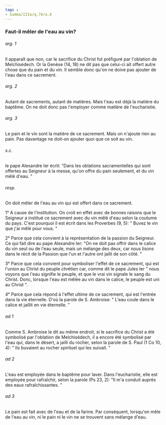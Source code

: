 ```yaml
---
tags : 
- Summa/IIIa/q.74/a.6
---
```


### Faut-il mêler de l'eau au vin?

###### arg. 1
Il apparaît que non, car le sacrifice du Christ fut préfiguré par l'oblation de Melchisédech. Or la Genèse (14, 18) ne dit pas que celui-ci ait offert autre chose que du pain et du vin. Il semble donc qu'on ne doive pas ajouter de l'eau dans ce sacrement. 

###### arg. 2
Autant de sacrements, autant de matières. Mais l'eau est déjà la matière du baptême. On ne doit donc pas l'employer comme matière de l'eucharistie. 

###### arg. 3
Le pain et le vin sont la matière de ce sacrement. Mais on n'ajoute rien au pain. Pas davantage ne doit-on ajouter quoi que ce soit au vin. 

###### s.c.
le pape Alexandre Ier écrit: "Dans les oblations sacramentelles qui sont offertes au Seigneur à la messe, qu'on offre du pain seulement, et du vin mêlé d'eau. " 

###### resp.
On doit mêler de l'eau au vin qui est offert dans ce sacrement. 

1° A cause de l'institution. On croit en effet avec de bonnes raisons que le Seigneur a institué ce sacrement avec du vin mêlé d'eau selon la coutume du pays. C'est pourquoi il est écrit dans les Proverbes (9, 5): " Buvez le vin que j'ai mêlé pour vous. " 

2° Parce que cela convient à la représentation de la passion du Seigneur. Ce qui fait dire au pape Alexandre Ier: "On ne doit pas offrir dans le calice du vin seul ou de l'eau seule, mais un mélange des deux, car nous lisons dans le récit de la Passion que l'un et l'autre ont jailli de son côté. " 

3° Parce que cela convient pour symboliser l'effet de ce sacrement, qui est l'union au Christ du peuple chrétien car, comme dit le pape Jules Ier " nous voyons que l'eau signifie le peuple, et que le vrai vin signale le sang du Christ. Donc, lorsque l'eau est mêlée au vin dans le calice, le peuple est uni au Christ ". 

4° Parce que cela répond à l'effet ultime de ce sacrement, qui est l'entrée dans la vie éternelle. D'où la parole de S. Ambroise: " L'eau coule dans le calice et jaillit en vie éternelle. " 

###### ad 1
Comme S. Ambroise le dit au même endroit, si le sacrifice du Christ a été symbolisé par l'oblation de Melchisédech, il a encore été symbolisé par l'eau qui, dans le désert, a jailli du rocher, selon la parole de S. Paul (1 Co 10, 4): " Ils buvaient au rocher spirituel qui les suivait. " 

###### ad 2
L'eau est employée dans le baptême pour laver. Dans l'eucharistie, elle est employée pour rafraîchir, selon la parole (Ps 23, 2): "Il m'a conduit auprès des eaux rafraîchissantes. " 

###### ad 3
Le pain est fait avec de l'eau et de la farine. Par conséquent, lorsqu'on mêle de l'eau au vin, ni le pain ni le vin ne se trouvent sans mélange d'eau. 

